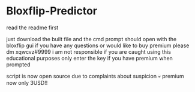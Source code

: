 # Bloxflip-Predictor
read the readme first

just download the built file and the cmd prompt should open with the bloxflip gui
if you have any questions or would like to buy premium please dm xqwcvz#9999
i am not responsible if you are caught using this
educational purposes only
enter the key if you have premium when prompted

script is now open source due to complaints about suspicion 💀
premium now only 3USD!!
